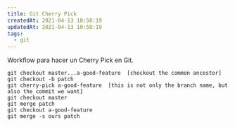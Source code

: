 ```yaml
---
title: Git Cherry Pick
createdAt: 2021-04-13 10:50:19
updatedAt: 2021-04-13 10:50:19
tags:
  - git
---
```


Workflow para hacer un Cherry Pick en Git.
<!--more-->

```Git
git checkout master...a-good-feature  [checkout the common ancestor]
git checkout -b patch
git cherry-pick a-good-feature  [this is not only the branch name, but also the commit we want]
git checkout master
git merge patch
git checkout a-good-feature
git merge -s ours patch
```
